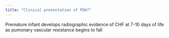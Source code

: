 ```yaml
---
title: "Clinical presentation of PDA?"
---
```

Premature infant develops radiographic evidence of CHF at 7-10 days of life as pumonary vascular resistance begins to fall

